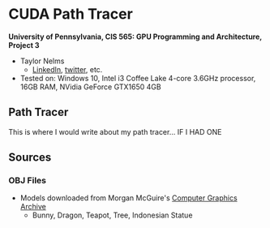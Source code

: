 CUDA Path Tracer
================

**University of Pennsylvania, CIS 565: GPU Programming and Architecture, Project 3**

* Taylor Nelms
  * [LinkedIn](https://www.linkedin.com/in/taylor-k-7b2110191/), [twitter](https://twitter.com/nelms_taylor), etc.
* Tested on: Windows 10, Intel i3 Coffee Lake 4-core 3.6GHz processor, 16GB RAM, NVidia GeForce GTX1650 4GB

## Path Tracer

This is where I would write about my path tracer... IF I HAD ONE


## Sources

### OBJ Files
* Models downloaded from Morgan McGuire's [Computer Graphics Archive](https://casual-effects.com/data)
   * Bunny, Dragon, Teapot, Tree, Indonesian Statue
